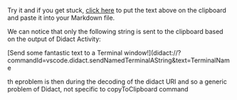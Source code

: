 Try it and if you get stuck, [click here](didact://?commandId=vscode.didact.copyToClipboardCommand&text=%5BSend%20some%20fantastic%20text%20to%20a%20Terminal%20window%21%5D%28didact%3A%2F%2F%3FcommandId%3Dvscode.didact.sendNamedTerminalAString%26text%3DTerminalName%24%24echo%2BDidact%2Bis%2Bfantastic%2521%29) to put the text above on the clipboard and paste it into your Markdown file.

 We can notice that only the following string is sent to the clipboard based on the output of Didact Activity:

[Send some fantastic text to a Terminal window!](didact://?commandId=vscode.didact.sendNamedTerminalAString&text=TerminalName


th eproblem is then during the decoding of the didact URI and so a generic problem of Didact, not specific to copyToClipboard command
